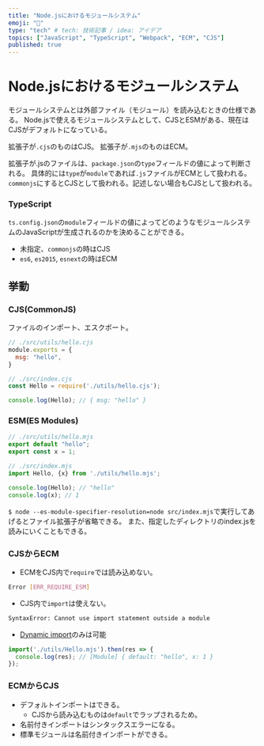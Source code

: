 ```yaml
---
title: "Node.jsにおけるモジュールシステム"
emoji: "🌟"
type: "tech" # tech: 技術記事 / idea: アイデア
topics: ["JavaScript", "TypeScript", "Webpack", "ECM", "CJS"]
published: true
---
```

# Node.jsにおけるモジュールシステム
モジュールシステムとは外部ファイル（モジュール）を読み込むときの仕様である。
Node.jsで使えるモジュールシステムとして、CJSとESMがある、現在はCJSがデフォルトになっている。

拡張子が`.cjs`のものはCJS。
拡張子が`.mjs`のものはECM。

拡張子が.jsのファイルは、`package.json`の`type`フィールドの値によって判断される。
具体的には`type`が`module`であれば`.js`ファイルがECMとして扱われる。`commonjs`にするとCJSとして扱われる。記述しない場合もCJSとして扱われる。

### TypeScript
`ts.config.json`の`module`フィールドの値によってどのようなモジュールシステムのJavaScriptが生成されるのかを決めることができる。
- 未指定、`commonjs`の時はCJS
- `es6`, `es2015`, `esnext`の時はECM

## 挙動
### CJS(CommonJS)
ファイルのインポート、エスクポート。
```js
// ./src/utils/hello.cjs
module.exports = {
  msg: "hello",
}
```
```js
// ./src/index.cjs
const Hello = require('./utils/hello.cjs');

console.log(Hello); // { msg: "hello" }
```
### ESM(ES Modules)
```js
// ./src/utils/hello.mjs
export default "hello";
export const x = 1;
```
```js
// ./src/index.mjs
import Hello, {x} from './utils/hello.mjs';

console.log(Hello); // "hello"
console.log(x); // 1
```

`$ node --es-module-specifier-resolution=node src/index.mjs`で実行してあげるとファイル拡張子が省略できる。
また、指定したディレクトリのindex.jsを読みにいくこともできる。

### CJSからECM
- ECMをCJS内で`require`では読み込めない。
```sh
Error [ERR_REQUIRE_ESM]
```
- CJS内で`import`は使えない。
```sh
SyntaxError: Cannot use import statement outside a module
```
- [Dynamic import](https://ja.javascript.info/modules-dynamic-imports)のみは可能
```js
import('./utils/Hello.mjs').then(res => {
  console.log(res); // [Module] { default: "hello", x: 1 }
});
```
### ECMからCJS
- デフォルトインポートはできる。
  * CJSから読み込むものは`default`でラップされるため。
- 名前付きインポートはシンタックスエラーになる。
- 標準モジュールは名前付きインポートができる。
